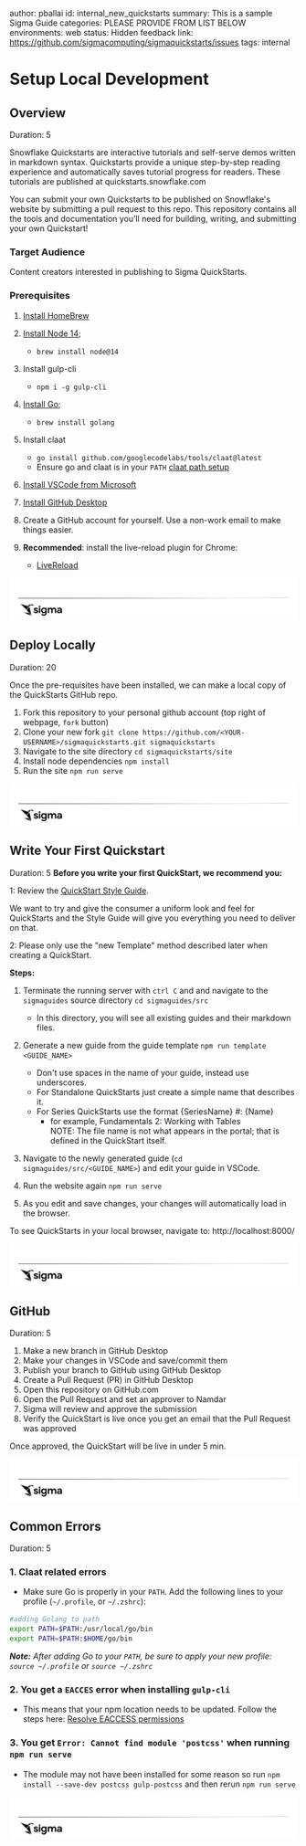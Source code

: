 author: pballai
id: internal_new_quickstarts
summary: This is a sample Sigma Guide
categories: PLEASE PROVIDE FROM LIST BELOW
environments: web
status: Hidden
feedback link: https://github.com/sigmacomputing/sigmaquickstarts/issues
tags: internal

# Setup Local Development

## Overview 
Duration: 5 


Snowflake Quickstarts are interactive tutorials and self-serve demos written in markdown syntax. Quickstarts provide a unique step-by-step reading experience and automatically saves tutorial progress for readers. These tutorials are published at quickstarts.snowflake.com

You can submit your own Quickstarts to be published on Snowflake's website by submitting a pull request to this repo. This repository contains all the tools and documentation you’ll need for building, writing, and submitting your own Quickstart!

 ### Target Audience
Content creators interested in publishing to Sigma QuickStarts.

### Prerequisites

1. [Install HomeBrew](https://brew.sh)

2. [Install Node 14](https://nodejs.org/en/download/); 
      - `brew install node@14`

3. Install gulp-cli 
      - `npm i -g gulp-cli`

4. [Install Go](https://golang.org/doc/install); 
      - `brew install golang`

5. Install claat 
      -  `go install github.com/googlecodelabs/tools/claat@latest`
      - Ensure go and claat is in your `PATH` [claat path setup](http://localhost:8000/guide/internal_new_quickstarts/index.html?index=..%2F..internal#4)

6. [Install VSCode from Microsoft](https://code.visualstudio.com/download)

7. [Install GitHub Desktop](https://desktop.github.com/)

8. Create a GitHub account for yourself. Use a non-work email to make things easier.

9. **Recommended**: install the live-reload plugin for Chrome: 
      -  [LiveReload](https://chrome.google.com/webstore/detail/livereload/jnihajbhpnppcggbcgedagnkighmdlei)

![Footer](assets/sigma_footer.png)
<!-- END OF OVERVIEW -->

## **Deploy Locally**
Duration: 20

Once the pre-requisites have been installed, we can make a local copy of the QuickStarts GitHub repo.

  1. Fork this repository to your personal github account (top right of webpage, `fork` button)
  2. Clone your new fork `git clone https://github.com/<YOUR-USERNAME>/sigmaquickstarts.git sigmaquickstarts`
  3. Navigate to the site directory `cd sigmaquickstarts/site`
  4. Install node dependencies `npm install`
  5. Run the site `npm run serve`


![Footer](assets/sigma_footer.png)
<!-- END OF NEXT SECTION-->

## Write Your First Quickstart
Duration: 5
**Before you write your first QuickStart, we recommend you:**

1: Review the [QuickStart Style Guide](https://quickstarts.sigmacomputing.com/guide/sigma-style-guide/#0). 

We want to try and give the consumer a uniform look and feel for QuickStarts and the Style Guide will give you everything you need to deliver on that.

2: Please only use the "new Template" method described later when creating a QuickStart.<br>

**Steps:**<br>
  1. Terminate the running server with `ctrl C` and and navigate to the `sigmaguides` source directory `cd sigmaguides/src`
     - In this directory, you will see all existing guides and their markdown files.
  2. Generate a new guide from the guide template `npm run template <GUIDE_NAME>` 
      - Don't use spaces in the name of your guide, instead use underscores.
      - For Standalone QuickStarts just create a simple name that describes it.
      - For Series QuickStarts use the format {SeriesName} #: {Name}
          - for example, Fundamentals 2: Working with Tables<br>
NOTE: The file name is not what appears in the portal; that is defined in the QuickStart itself.

  3. Navigate to the newly generated guide (`cd sigmaguides/src/<GUIDE_NAME>`) and edit your guide in VSCode.
  4. Run the website again `npm run serve`
  5. As you edit and save changes, your changes will automatically load in the browser.
  
To see QuickStarts in your local browser, navigate to:
http://localhost:8000/

![Footer](assets/sigma_footer.png)
<!-- END OF SECTION -->

## GitHub
Duration: 5

1. Make a new branch in GitHub Desktop
2. Make your changes in VSCode and save/commit them
3. Publish your branch to GitHub using GitHub Desktop
4. Create a Pull Request (PR) in GitHub Desktop
5. Open this repository on GitHub.com
6. Open the Pull Request and set an approver to Namdar
7. Sigma will review and approve the submission
8. Verify the QuickStart is live once you get an email that the Pull Request was approved

Once approved, the QuickStart will be live in under 5 min.

![Footer](assets/sigma_footer.png)
<!-- END OF SECTION -->

## Common Errors
Duration: 5

### 1. Claat related errors
   - Make sure Go is properly in your `PATH`. Add the following lines to your profile (`~/.profile`, or `~/.zshrc`):
````bash
#adding Golang to path
export PATH=$PATH:/usr/local/go/bin
export PATH=$PATH:$HOME/go/bin
````
  ***Note:** After adding Go to your `PATH`, be sure to apply your new profile: `source ~/.profile` or `source ~/.zshrc`*

### 2. You get a `EACCES` error when installing `gulp-cli`
   - This means that your npm location needs to be updated. Follow the steps here: [Resolve EACCESS permissions](https://docs.npmjs.com/resolving-eacces-permissions-errors-when-installing-packages-globally#manually-change-npms-default-directory)

### 3. You get `Error: Cannot find module 'postcss'` when running `npm run serve` 
   - The module may not have been installed for some reason so run `npm install --save-dev postcss gulp-postcss` and then rerun `npm run serve` 

![Footer](assets/sigma_footer.png)
<!-- END OF SECTION -->
<!-- END OF QUICKSTART -->